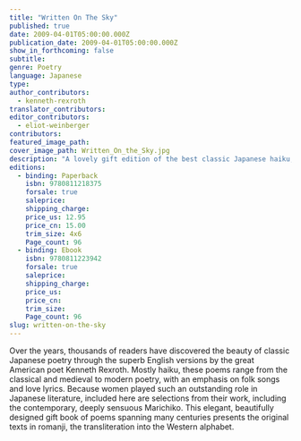 ```yaml
---
title: "Written On The Sky"
published: true
date: 2009-04-01T05:00:00.000Z
publication_date: 2009-04-01T05:00:00.000Z
show_in_forthcoming: false
subtitle:
genre: Poetry
language: Japanese
type:
author_contributors:
  - kenneth-rexroth
translator_contributors:
editor_contributors:
  - eliot-weinberger
contributors:
featured_image_path:
cover_image_path: Written_On_the_Sky.jpg
description: "A lovely gift edition of the best classic Japanese haiku, incomparably translated by Kenneth Rexroth. "
editions:
  - binding: Paperback
    isbn: 9780811218375
    forsale: true
    saleprice:
    shipping_charge:
    price_us: 12.95
    price_cn: 15.00
    trim_size: 4x6
    Page_count: 96
  - binding: Ebook
    isbn: 9780811223942
    forsale: true
    saleprice:
    shipping_charge:
    price_us:
    price_cn:
    trim_size:
    Page_count: 96
slug: written-on-the-sky
---
```


Over the years, thousands of readers have discovered the beauty of classic Japanese poetry through the superb English versions by the great American poet Kenneth Rexroth. Mostly haiku, these poems range from the classical and medieval to modern poetry, with an emphasis on folk songs and love lyrics. Because women played such an outstanding role in Japanese literature, included here are selections from their work, including the contemporary, deeply sensuous Marichiko. This elegant, beautifully designed gift book of poems spanning many centuries presents the original texts in romanji, the transliteration into the Western alphabet.

